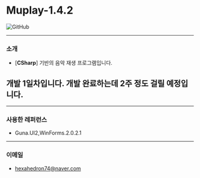 # Muplay-1.4.2
![GitHub](https://img.shields.io/badge/developer-hexahedron74-blue)

---
### 소개
* [**CSharp**] 기반의 음악 재생 프로그램입니다.
## 개발 1일차입니다. 개발 완료하는데 2주 정도 걸릴 예정입니다.

---
### 사용한 레퍼런스
* Guna.UI2,WinForms.2.0.2.1

---
### 이메일
* hexahedron74@naver.com

